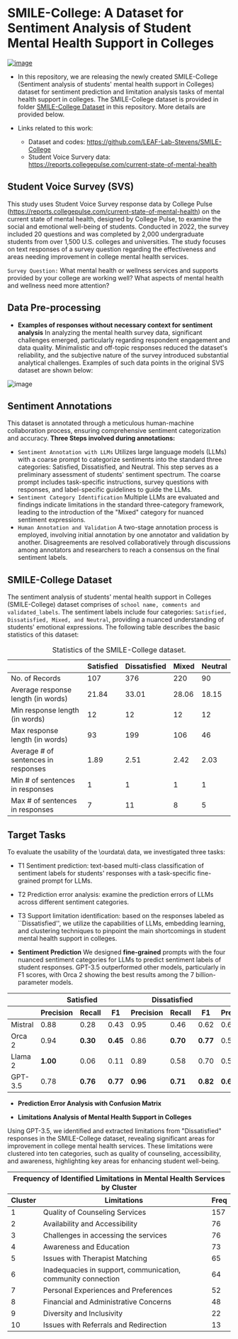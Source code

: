 # SMILE-College: A Dataset for Sentiment Analysis of Student Mental Health Support in Colleges

[![image](https://img.shields.io/badge/Made%20with-Python-1f425f.svg)](https://www.python.org/)

- In this repository, we are releasing the newly created SMILE-College (Sentiment analysis of students' mental health support in Colleges) dataset for sentiment prediction and limitation analysis tasks of mental health support in colleges. The SMILE-College dataset is provided in folder [SMILE-College Dataset](https://github.com/LEAF-Lab-Stevens/SMILE-College/tree/main/SMILE-College%20Dataset) in this repository. More details are provided below.

- Links related to this work:
  - Dataset and codes: https://github.com/LEAF-Lab-Stevens/SMILE-College
  - Student Voice Survery data: https://reports.collegepulse.com/current-state-of-mental-health

## Student Voice Survey (SVS)
This study uses Student Voice Survey response data by College Pulse (https://reports.collegepulse.com/current-state-of-mental-health) on the current state of mental health, designed by College Pulse, to examine the social and emotional well-being of students. Conducted in 2022, the survey included 20 questions and was completed by 2,000 undergraduate students from over 1,500 U.S. colleges and universities. The study focuses on text responses  of a survey question regarding the effectiveness and areas needing improvement in college mental health services. 

```Survey Question:``` What mental health or wellness services and supports provided by your college are working well? What aspects of mental health and wellness need more attention?

## Data Pre-processing
- **Examples of responses without necessary context for sentiment analysis**
In analyzing the mental health survey data, significant challenges emerged, particularly regarding respondent engagement and data quality. Minimalistic and off-topic responses reduced the dataset's reliability, and the subjective nature of the survey introduced substantial analytical challenges. Examples of such data points in the original SVS dataset are shown below:

![image](https://github.com/LEAF-Lab-Stevens/SMILE-College/blob/main/images/examples_rq2.png)


## Sentiment Annotations

This dataset is annotated through a meticulous human-machine collaboration process, ensuring comprehensive sentiment categorization and accuracy. 
**Three Steps involved during annotations:**
- ```Sentiment Annotation with LLMs```
Utilizes large language models (LLMs) with a coarse prompt to categorize sentiments into the standard three categories: Satisfied, Dissatisfied, and Neutral. This step serves as a preliminary assessment of students' sentiment spectrum. The coarse prompt includes task-specific instructions, survey questions with responses, and label-specific guidelines to guide the LLMs.
- ```Sentiment Category Identification```
Multiple LLMs are evaluated and findings indicate limitations in the standard three-category framework, leading to the introduction of the "Mixed" category for nuanced sentiment expressions.
- ```Human Annotation and Validation```
A two-stage annotation process is employed, involving initial annotation by one annotator and validation by another. Disagreements are resolved collaboratively through discussions among annotators and researchers to reach a consensus on the final sentiment labels.

## SMILE-College Dataset
The sentiment analysis of students' mental health support in Colleges (SMILE-College) dataset comprises of ```school name, comments and validated_labels```. The sentiment labels include four categories: ```Satisfied, Dissatisfied, Mixed, and Neutral```, providing a nuanced understanding of students' emotional expressions. The following table describes the basic statistics of this dataset:

<table>
    <caption>Statistics of the SMILE-College dataset.</caption>
    <thead>
        <tr>
            <th></th>
            <th><strong>Satisfied</strong></th>
            <th><strong>Dissatisfied</strong></th>
            <th><strong>Mixed</strong></th>
            <th><strong>Neutral</strong></th>
        </tr>
    </thead>
    <tbody>
        <tr>
            <td>No. of Records</td>
            <td>107</td>
            <td>376</td>
            <td>220</td>
            <td>90</td>
        </tr>
        <tr>
            <td>Average response length (in words)</td>
            <td>21.84</td>
            <td>33.01</td>
            <td>28.06</td>
            <td>18.15</td>
        </tr>
        <tr>
            <td>Min response length (in words)</td>
            <td>12</td>
            <td>12</td>
            <td>12</td>
            <td>12</td>
        </tr>
        <tr>
            <td>Max response length (in words)</td>
            <td>93</td>
            <td>199</td>
            <td>106</td>
            <td>46</td>
        </tr>
        <tr>
            <td>Average # of sentences in responses</td>
            <td>1.89</td>
            <td>2.51</td>
            <td>2.42</td>
            <td>2.03</td>
        </tr>
        <tr>
            <td>Min # of sentences in responses</td>
            <td>1</td>
            <td>1</td>
            <td>1</td>
            <td>1</td>
        </tr>
        <tr>
            <td>Max # of sentences in responses</td>
            <td>7</td>
            <td>11</td>
            <td>8</td>
            <td>5</td>
        </tr>
    </tbody>
</table>



## Target Tasks
To evaluate the usability of the \ourdata\ data, we investigated three tasks: 
- T1 Sentiment prediction: text-based multi-class classification of sentiment labels for students' responses with a task-specific fine-grained prompt for LLMs.
- T2 Prediction error analysis: examine the prediction errors of LLMs across different sentiment categories.
- T3 Support limitation identification: based on the responses labeled as ``Dissatisfied'', we utilize the capabilities of LLMs, embedding learning, and clustering techniques to pinpoint the main shortcomings in student mental health support in colleges.

- **Sentiment Prediction**
We designed **fine-grained** prompts with the four nuanced sentiment categories for LLMs to predict sentiment labels of student responses. GPT-3.5 outperformed other models, particularly in F1 scores, with Orca 2 showing the best results among the 7 billion-parameter models.

<table>
  <thead>
    <tr>
      <th></th>
      <th colspan="3">Satisfied</th>
      <th colspan="3">Dissatisfied</th>
      <th colspan="3">Mixed</th>
      <th colspan="3">Neutral</th>
      <th colspan="3">Overall</th>
    </tr>
    <tr>
      <th></th>
      <th>Precision</th>
      <th>Recall</th>
      <th>F1</th>
      <th>Precision</th>
      <th>Recall</th>
      <th>F1</th>
      <th>Precision</th>
      <th>Recall</th>
      <th>F1</th>
      <th>Precision</th>
      <th>Recall</th>
      <th>F1</th>
      <th>Precision</th>
      <th>Recall</th>
      <th>F1</th>
    </tr>
  </thead>
  <tbody>
    <tr>
      <td>Mistral</td>
      <td>0.88</td>
      <td>0.28</td>
      <td>0.43</td>
      <td>0.95</td>
      <td>0.46</td>
      <td>0.62</td>
      <td>0.61</td>
      <td>0.64</td>
      <td>0.62</td>
      <td>0.26</td>
      <td><strong>0.99</strong></td>
      <td>0.41</td>
      <td>0.77</td>
      <td>0.54</td>
      <td>0.57</td>
    </tr>
    <tr>
      <td>Orca 2</td>
      <td>0.94</td>
      <td><strong>0.30</strong></td>
      <td><strong>0.45</strong></td>
      <td>0.86</td>
      <td><strong>0.70</strong></td>
      <td><strong>0.77</td>
      <td>0.58</td>
      <td>0.65</td>
      <td>0.62</td>
      <td><strong>0.83</strong></td>
      <td>0.61</td>
      <td><strong>0.71</strong></td>
      <td><strong>0.79</strong></td>
      <td>0.62</td>
      <td><strong>0.68</strong></td>
    </tr>
    <tr>
      <td>Llama 2</td>
      <td><strong>1.00</strong></td>
      <td>0.06</td>
      <td>0.11</td>
      <td>0.89</td>
      <td>0.58</td>
      <td>0.70</td>
      <td>0.51</td>
      <td><strong>0.93</strong></td>
      <td><strong>0.66</td>
      <td>0.54</td>
      <td>0.86</td>
      <td>0.66</td>
      <td>0.76</td>
      <td><strong>0.64</strong></td>
      <td>0.61</td>
    </tr>
    <tr>
      <td>GPT-3.5</td>
      <td>0.78</td>
      <td><strong>0.76</strong></td>
      <td><strong>0.77</strong></td>
      <td><strong>0.96</strong></td>
      <td><strong>0.71</strong></td>
      <td><strong>0.82</strong></td>
      <td><strong>0.66</strong></td>
      <td>0.90</td>
      <td><strong>0.76</strong></td>
      <td>0.77</td>
      <td>0.92</td>
      <td><strong>0.84</strong></td>
      <td><strong>0.83</strong></td>
      <td><strong>0.80</strong></td>
      <td><strong>0.80</strong></td>
    </tr>
  </tbody>
</table>

- **Prediction Error Analysis with Confusion Matrix**

- **Limitations Analysis of Mental Health Support in Colleges**

Using GPT-3.5, we identified and extracted limitations from "Dissatisfied" responses in the SMILE-College dataset, revealing significant areas for improvement in college mental health services. These limitations were clustered into ten categories, such as quality of counseling, accessibility, and awareness, highlighting key areas for enhancing student well-being.

<table>
  <thead>
    <tr>
      <th colspan="3">Frequency of Identified Limitations in Mental Health Services by Cluster</th>
    </tr>
    <tr>
      <th>Cluster</th>
      <th>Limitations</th>
      <th>Freq</th>
    </tr>
  </thead>
  <tbody>
    <tr>
      <td>1</td>
      <td>Quality of Counseling Services</td>
      <td>157</td>
    </tr>
    <tr>
      <td>2</td>
      <td>Availability and Accessibility</td>
      <td>76</td>
    </tr>
    <tr>
      <td>3</td>
      <td>Challenges in accessing the services</td>
      <td>76</td>
    </tr>
    <tr>
      <td>4</td>
      <td>Awareness and Education</td>
      <td>73</td>
    </tr>
    <tr>
      <td>5</td>
      <td>Issues with Therapist Matching</td>
      <td>65</td>
    </tr>
    <tr>
      <td>6</td>
      <td>Inadequacies in support, communication, community connection</td>
      <td>64</td>
    </tr>
    <tr>
      <td>7</td>
      <td>Personal Experiences and Preferences</td>
      <td>52</td>
    </tr>
    <tr>
      <td>8</td>
      <td>Financial and Administrative Concerns</td>
      <td>48</td>
    </tr>
    <tr>
      <td>9</td>
      <td>Diversity and Inclusivity</td>
      <td>22</td>
    </tr>
    <tr>
      <td>10</td>
      <td>Issues with Referrals and Redirection</td>
      <td>13</td>
    </tr>
  </tbody>
</table>




